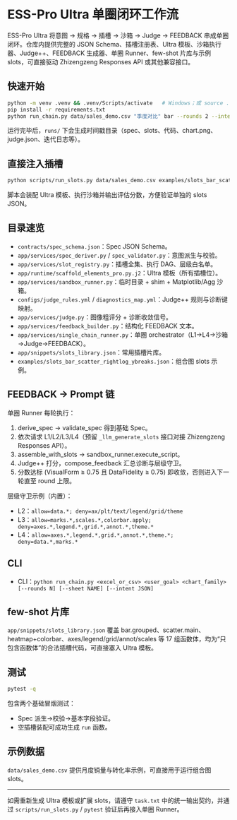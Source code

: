 ﻿# ESS-Pro Ultra 单圈闭环工作流

ESS-Pro Ultra 将意图 → 规格 → 插槽 → 沙箱 → Judge → FEEDBACK 串成单圈闭环。仓库内提供完整的 JSON Schema、插槽注册表、Ultra 模板、沙箱执行器、Judge++、FEEDBACK 生成器、单圈 Runner、few-shot 片库与示例 slots，可直接驱动 Zhizengzeng Responses API 或其他兼容接口。

## 快速开始

```bash
python -m venv .venv && .venv/Scripts/activate   # Windows；或 source .venv/bin/activate
pip install -r requirements.txt
python run_chain.py data/sales_demo.csv "季度对比" bar --rounds 2 --intent '{"x":"月份","y":"销量","group":"品类","aesthetics":{"palette":"ColorBlindSafe"}}'
```

运行完毕后，`runs/` 下会生成时间戳目录（spec、slots、代码、chart.png、judge.json、迭代日志等）。

## 直接注入插槽

```bash
python scripts/run_slots.py data/sales_demo.csv examples/slots_bar_scatter_rightlog_ybreaks.json
```

脚本会装配 Ultra 模板、执行沙箱并输出评估分数，方便验证单独的 slots JSON。

## 目录速览

- `contracts/spec_schema.json`：Spec JSON Schema。
- `app/services/spec_deriver.py` / `spec_validator.py`：意图派生与校验。
- `app/services/slot_registry.py`：插槽全集、执行 DAG、层级白名单。
- `app/runtime/scaffold_elements_pro.py.j2`：Ultra 模板（所有插槽位）。
- `app/services/sandbox_runner.py`：临时目录 + shim + Matplotlib/Agg 沙箱。
- `configs/judge_rules.yml` / `diagnostics_map.yml`：Judge++ 规则与诊断键映射。
- `app/services/judge.py`：图像粗评分 + 诊断收敛信号。
- `app/services/feedback_builder.py`：结构化 FEEDBACK 文本。
- `app/services/single_chain_runner.py`：单圈 orchestrator（L1→L4→沙箱→Judge→FEEDBACK）。
- `app/snippets/slots_library.json`：常用插槽片库。
- `examples/slots_bar_scatter_rightlog_ybreaks.json`：组合图 slots 示例。

## FEEDBACK → Prompt 链

单圈 Runner 每轮执行：
1. derive_spec → validate_spec 得到基础 Spec。
2. 依次请求 L1/L2/L3/L4（预留 `_llm_generate_slots` 接口对接 Zhizengzeng Responses API）。
3. assemble_with_slots → sandbox_runner.execute_script。
4. Judge++ 打分，compose_feedback 汇总诊断与层级守卫。
5. 分数达标 (VisualForm ≥ 0.75 且 DataFidelity ≥ 0.75) 即收敛，否则进入下一轮直至 round 上限。

层级守卫示例（内置）：
- L2：`allow=data.*; deny=ax/plt/text/legend/grid/theme`
- L3：`allow=marks.*,scales.*,colorbar.apply; deny=axes.*,legend.*,grid.*,annot.*,theme.*`
- L4：`allow=axes.*,legend.*,grid.*,annot.*,theme.*; deny=data.*,marks.*`

## CLI

- CLI：`python run_chain.py <excel_or_csv> <user_goal> <chart_family> [--rounds N] [--sheet NAME] [--intent JSON]`

## few-shot 片库

`app/snippets/slots_library.json` 覆盖 bar.grouped、scatter.main、heatmap+colorbar、axes/legend/grid/annot/scales 等 17 组函数体，均为“只包含函数体”的合法插槽代码，可直接塞入 Ultra 模板。

## 测试

```bash
pytest -q
```

包含两个基础冒烟测试：
- Spec 派生→校验→基本字段验证。
- 空插槽装配可成功生成 `run` 函数。

## 示例数据

`data/sales_demo.csv` 提供月度销量与转化率示例，可直接用于运行组合图 slots。

---

如需重新生成 Ultra 模板或扩展 slots，请遵守 `task.txt` 中的统一输出契约，并通过 `scripts/run_slots.py` / `pytest` 验证后再接入单圈 Runner。
